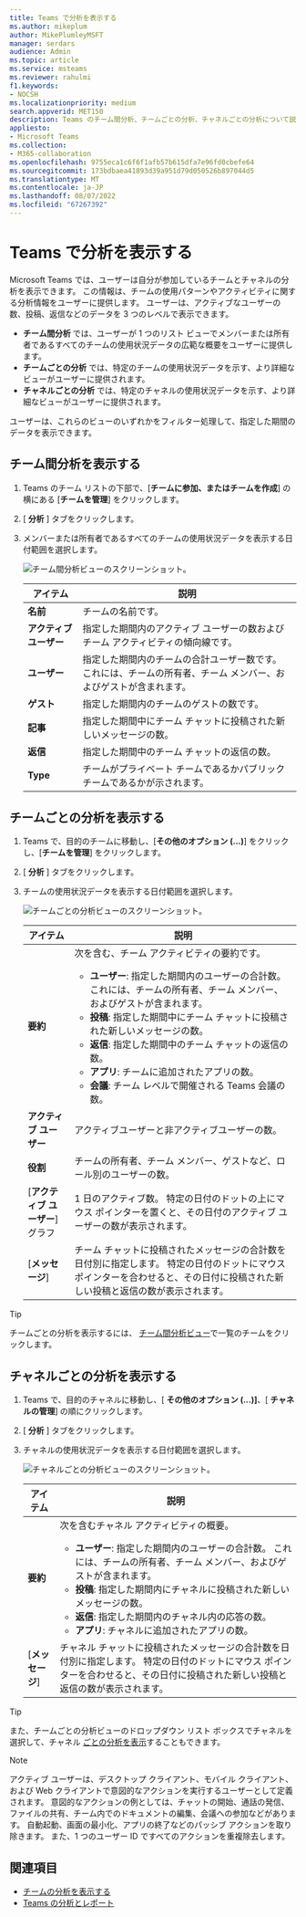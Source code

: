 ```yaml
---
title: Teams で分析を表示する
ms.author: mikeplum
author: MikePlumleyMSFT
manager: serdars
audience: Admin
ms.topic: article
ms.service: msteams
ms.reviewer: rahulmi
f1.keywords:
- NOCSH
ms.localizationpriority: medium
search.appverid: MET150
description: Teams のチーム間分析、チームごとの分析、チャネルごとの分析について説明します。これにより、ユーザーは自分が参加しているチームまたはチャネルの使用状況データを確認できます。
appliesto:
- Microsoft Teams
ms.collection:
- M365-collaboration
ms.openlocfilehash: 9755eca1c6f6f1afb57b615dfa7e96fd0cbefe64
ms.sourcegitcommit: 173bdbaea41893d39a951d79d050526b897044d5
ms.translationtype: MT
ms.contentlocale: ja-JP
ms.lasthandoff: 08/07/2022
ms.locfileid: "67267392"
---
```

# <a name="view-analytics-in-teams"></a>Teams で分析を表示する

Microsoft Teams では、ユーザーは自分が参加しているチームとチャネルの分析を表示できます。 この情報は、チームの使用パターンやアクティビティに関する分析情報をユーザーに提供します。 ユーザーは、アクティブなユーザーの数、投稿、返信などのデータを 3 つのレベルで表示できます。

- **チーム間分析** では、ユーザーが 1 つのリスト ビューでメンバーまたは所有者であるすべてのチームの使用状況データの広範な概要をユーザーに提供します。
- **チームごとの分析** では、特定のチームの使用状況データを示す、より詳細なビューがユーザーに提供されます。
- **チャネルごとの分析** では、特定のチャネルの使用状況データを示す、より詳細なビューがユーザーに提供されます。

ユーザーは、これらのビューのいずれかをフィルター処理して、指定した期間のデータを表示できます。

## <a name="view-cross-team-analytics"></a>チーム間分析を表示する

1. Teams のチーム リストの下部で、[**チームに参加、またはチームを作成**] の横にある [**チームを管理**] をクリックします。
2. [ **分析** ] タブをクリックします。
3. メンバーまたは所有者であるすべてのチームの使用状況データを表示する日付範囲を選択します。

    ![チーム間分析ビューのスクリーンショット。](../media/view-analytics-cross-team.png)

    |アイテム |説明  |
    |--------|-------------|
    |**名前**   |チームの名前です。 |
    |**アクティブ ユーザー**   |指定した期間内のアクティブ ユーザーの数およびチーム アクティビティの傾向線です。
    |**ユーザー**   |指定した期間内のチームの合計ユーザー数です。 これには、チームの所有者、チーム メンバー、およびゲストが含まれます。|
    |**ゲスト**   |指定した期間内のチームのゲストの数です。 |
    |**記事**   |指定した期間中にチーム チャットに投稿された新しいメッセージの数。 |
    |**返信**   |指定した期間中のチーム チャットの返信の数。 |
    |**Type**   |チームがプライベート チームであるかパブリック チームであるかが示されます。|

## <a name="view-per-team-analytics"></a>チームごとの分析を表示する

1. Teams で、目的のチームに移動し、[**その他のオプション (...)**] をクリックし、[**チームを管理**] をクリックします。
2. [ **分析** ] タブをクリックします。
4. チームの使用状況データを表示する日付範囲を選択します。  

    ![チームごとの分析ビューのスクリーンショット。](../media/view-analytics-per-team.png)

    |アイテム |説明  |
    |--------|-------------|
    |**要約**   |次を含む、チーム アクティビティの要約です。<ul><li>**ユーザー**: 指定した期間内のユーザーの合計数。 これには、チームの所有者、チーム メンバー、およびゲストが含まれます。</li> <li>**投稿**: 指定した期間中にチーム チャットに投稿された新しいメッセージの数。</li><li>**返信**: 指定した期間中のチーム チャットの返信の数。</li> <li>**アプリ**: チームに追加されたアプリの数。</li><li>**会議**: チーム レベルで開催される Teams 会議の数。</li> </ul> |
    |**アクティブ ユーザー**   |アクティブユーザーと非アクティブユーザーの数。|
    |**役割**   |チームの所有者、チーム メンバー、ゲストなど、ロール別のユーザーの数。|
    |[**アクティブ ユーザー**] グラフ  |1 日のアクティブ数。 特定の日付のドットの上にマウス ポインターを置くと、その日付のアクティブ ユーザーの数が表示されます。|
    |[**メッセージ**]  |チーム チャットに投稿されたメッセージの合計数を日付別に指定します。 特定の日付のドットにマウス ポインターを合わせると、その日付に投稿された新しい投稿と返信の数が表示されます。|

> [!TIP]
> チームごとの分析を表示するには、 [チーム間分析ビュー](#view-cross-team-analytics)で一覧のチームをクリックします。

## <a name="view-per-channel-analytics"></a>チャネルごとの分析を表示する

1. Teams で、目的のチャネルに移動し、[ **その他のオプション (...)]**、[ **チャネルの管理**] の順にクリックします。
2. [ **分析** ] タブをクリックします。
3. チャネルの使用状況データを表示する日付範囲を選択します。  

    ![チャネルごとの分析ビューのスクリーンショット。](../media/view-analytics-per-channel.png)

    |アイテム |説明  |
    |--------|-------------|
    |**要約**   |次を含むチャネル アクティビティの概要。<ul><li>**ユーザー**: 指定した期間内のユーザーの合計数。 これには、チームの所有者、チーム メンバー、およびゲストが含まれます。</li> <li>**投稿**: 指定した期間内にチャネルに投稿された新しいメッセージの数。</li><li>**返信**: 指定した期間内のチャネル内の応答の数。</li> <li>**アプリ**: チャネルに追加されたアプリの数。</li> </ul> |
    |[**メッセージ**]  |チャネル チャットに投稿されたメッセージの合計数を日付別に指定します。 特定の日付のドットにマウス ポインターを合わせると、その日付に投稿された新しい投稿と返信の数が表示されます。|

> [!TIP]
> また、チームごとの分析ビューのドロップダウン リスト ボックスでチャネルを選択して、チャネル [ごとの分析を表示](#view-per-team-analytics)することもできます。
    
> [!NOTE]
> アクティブ ユーザーは、デスクトップ クライアント、モバイル クライアント、および Web クライアントで意図的なアクションを実行するユーザーとして定義されます。 意図的なアクションの例としては、チャットの開始、通話の発信、ファイルの共有、チーム内でのドキュメントの編集、会議への参加などがあります。 自動起動、画面の最小化、アプリの終了などのパッシブ アクションを取り除きます。 また、1 つのユーザー ID ですべてのアクションを重複除去します。

## <a name="related-topics"></a>関連項目

- [チームの分析を表示する](https://support.office.com/article/view-analytics-for-your-teams-5b8ad4b1-af34-4217-aff4-cd11a820b56b)
- [Teams の分析とレポート](teams-reporting-reference.md)